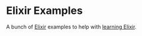 # Elixir Examples

A bunch of [Elixir](http://elixir-lang.org/) examples to help with [learning Elixir](http://learningelixir.com).
